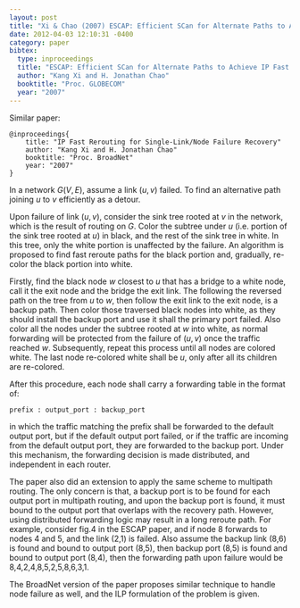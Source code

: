 ```yaml
---
layout: post
title: "Xi & Chao (2007) ESCAP: Efficient SCan for Alternate Paths to Achieve IP Fast Rerouting (Globecom)"
date: 2012-04-03 12:10:31 -0400
category: paper
bibtex:
  type: inproceedings
  title: "ESCAP: Efficient SCan for Alternate Paths to Achieve IP Fast Rerouting"
  author: "Kang Xi and H. Jonathan Chao"
  booktitle: "Proc. GLOBECOM"
  year: "2007"
---
```

Similar paper:

    @inproceedings{
        title: "IP Fast Rerouting for Single-Link/Node Failure Recovery"
        author: "Kang Xi and H. Jonathan Chao"
        booktitle: "Proc. BroadNet"
        year: "2007"
    }

In a network $G(V,E)$, assume a link $(u,v)$ failed. To find an alternative path joining $u$ to $v$ efficiently as a detour.

Upon failure of link $(u,v)$, consider the sink tree rooted at $v$ in the network, which is the result of routing on $G$. Color the subtree under $u$ (i.e. portion of the sink tree rooted at $u$) in black, and the rest of the sink tree in white. In this tree, only the white portion is unaffected by the failure. An algorithm is proposed to find fast reroute paths for the black portion and, gradually, re-color the black portion into white.

Firstly, find the black node $w$ closest to $u$ that has a bridge to a white node, call it the exit node and the bridge the exit link. The following the reversed path on the tree from $u$ to $w$, then follow the exit link to the exit node, is a backup path. Then color those traversed black nodes into white, as they should install the backup port and use it shall the primary port failed. Also color all the nodes under the subtree rooted at $w$ into white, as normal forwarding will be protected from the failure of $(u,v)$ once the traffic reached $w$. Subsequently, repeat this process until all nodes are colored white. The last node re-colored white shall be $u$, only after all its children are re-colored.

After this procedure, each node shall carry a forwarding table in the format of:

    prefix : output_port : backup_port

in which the traffic matching the prefix shall be forwarded to the default output port, but if the default output port failed, or if the traffic are incoming from the default output port, they are forwarded to the backup port. Under this mechanism, the forwarding decision is made distributed, and independent in each router.

The paper also did an extension to apply the same scheme to multipath routing. The only concern is that, a backup port is to be found for each output port in multipath routing, and upon the backup port is found, it must bound to the output port that overlaps with the recovery path. However, using distributed forwarding logic may result in a long reroute path. For example, consider fig.4 in the ESCAP paper, and if node 8 forwards to nodes 4 and 5, and the link (2,1) is failed. Also assume the backup link (8,6) is found and bound to output port (8,5), then backup port (8,5) is found and bound to output port (8,4), then the forwarding path upon failure would be 8,4,2,4,8,5,2,5,8,6,3,1.

The BroadNet version of the paper proposes similar technique to handle node failure as well, and the ILP formulation of the problem is given.
